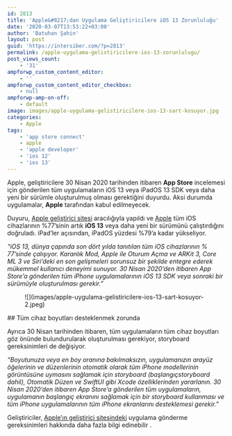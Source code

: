 ```yaml
---
id: 2813
title: 'Apple&#8217;dan Uygulama Geliştiricilere iOS 13 Zorunluluğu'
date: '2020-03-07T13:53:22+03:00'
author: 'Batuhan Şahin'
layout: post
guid: 'https://intersiber.com/?p=2813'
permalink: /apple-uygulama-gelistiricilere-ios-13-zorunlulugu/
post_views_count:
    - '31'
ampforwp_custom_content_editor:
    - ''
ampforwp_custom_content_editor_checkbox:
    - null
ampforwp-amp-on-off:
    - default
image: images/apple-uygulama-gelistiricilere-ios-13-sart-kosuyor.jpg
categories:
    - Apple
tags:
    - 'app store connect'
    - apple
    - 'apple developer'
    - 'ios 12'
    - 'ios 13'
---
```


Apple, geliştiricilere 30 Nisan 2020 tarihinden itibaren **App Store** incelemesi için gönderilen tüm uygulamaların iOS 13 veya iPadOS 13 SDK veya daha yeni bir sürümle oluşturulmuş olması gerektiğini duyurdu. Aksi durumda uygulamalar, **Apple** tarafından kabul edilmeyecek.

Duyuru, [Apple geliştirici sitesi](https://developer.apple.com/news/?id=03042020b) aracılığıyla yapıldı ve [Apple](https://developer.apple.com/news/?id=03042020b) tüm iOS cihazlarının %77’sinin artık **iOS 13** veya daha yeni bir sürümünü çalıştırdığını doğruladı. iPad’ler açısından, iPadOS yüzdesi %79’a kadar yükseliyor.

*“iOS 13, dünya çapında son dört yılda tanıtılan tüm iOS cihazlarının % 77’sinde çalışıyor. Karanlık Mod, Apple ile Oturum Açma ve ARKit 3, Core ML 3 ve Siri’deki en son gelişmeleri sorunsuz bir şekilde entegre ederek mükemmel kullanıcı deneyimi sunuyor. 30 Nisan 2020’den itibaren App Store’a gönderilen tüm iPhone uygulamalarının iOS 13 SDK veya sonraki bir sürümüyle oluşturulması gerekir.”*

<figure class="wp-block-image size-large">![](images/apple-uygulama-gelistiricilere-ios-13-sart-kosuyor-2.jpeg)</figure>## Tüm cihaz boyutları desteklenmek zorunda

Ayrıca 30 Nisan tarihinden itibaren, tüm uygulamaların tüm cihaz boyutları göz önünde bulundurularak oluşturulması gerekiyor, storyboard gereksinimleri de değişiyor.

*“Boyutunuza veya en boy oranına bakılmaksızın, uygulamanızın arayüz öğelerinin ve düzenlerinin otomatik olarak tüm iPhone modellerinin görüntüsüne uymasını sağlamak için storyboard (başlangıç ​​storyboard dahil), Otomatik Düzen ve SwiftUI gibi Xcode özelliklerinden yararlanın. 30 Nisan 2020’den itibaren App Store’a gönderilen tüm uygulamaların, uygulamanın başlangıç ​​ekranını sağlamak için bir storyboard kullanması ve tüm iPhone uygulamalarının tüm iPhone ekranlarını desteklemesi gerekir.”*

Geliştiriciler, [Apple’ın geliştirici sitesindeki](https://developer.apple.com/ios/submit/) uygulama gönderme gereksinimleri hakkında daha fazla bilgi edinebilir .